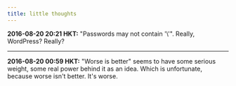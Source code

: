 ```yaml
---
title: little thoughts
---
```


**2016-08-20 20:21 HKT:** "Passwords may not contain '\\'". Really, 
WordPress? Really?

---

**2016-08-20 00:59 HKT:** "Worse is better" seems to have some serious 
weight, some real power behind it as an idea. Which is unfortunate, 
because worse isn't better. It's worse.

